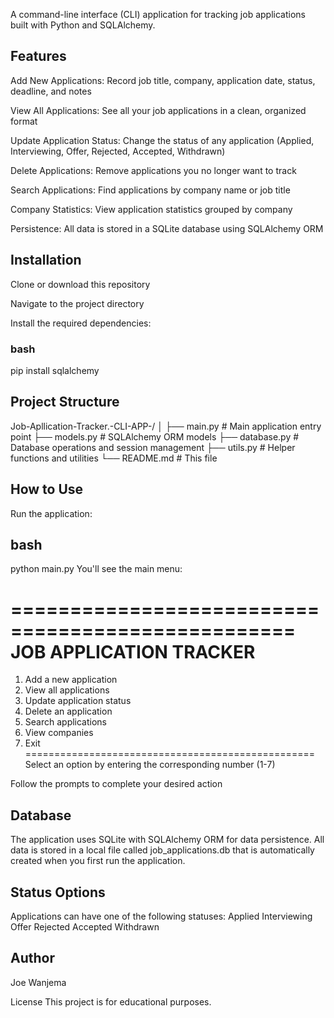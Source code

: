 A command-line interface (CLI) application for tracking job applications built with Python and SQLAlchemy.

## Features
Add New Applications: Record job title, company, application date, status, deadline, and notes

View All Applications: See all your job applications in a clean, organized format

Update Application Status: Change the status of any application (Applied, Interviewing, Offer, Rejected, Accepted, Withdrawn)

Delete Applications: Remove applications you no longer want to track

Search Applications: Find applications by company name or job title

Company Statistics: View application statistics grouped by company

Persistence: All data is stored in a SQLite database using SQLAlchemy ORM

## Installation
Clone or download this repository

Navigate to the project directory

Install the required dependencies:

### bash
pip install sqlalchemy
## Project Structure
Job-Apllication-Tracker.-CLI-APP-/
│
├── main.py          # Main application entry point
├── models.py        # SQLAlchemy ORM models
├── database.py      # Database operations and session management
├── utils.py         # Helper functions and utilities
└── README.md        # This file
## How to Use
Run the application:

## bash
python main.py
You'll see the main menu:

==================================================
      JOB APPLICATION TRACKER
==================================================
1. Add a new application
2. View all applications
3. Update application status
4. Delete an application
5. Search applications
6. View companies
7. Exit
==================================================
Select an option by entering the corresponding number (1-7)

Follow the prompts to complete your desired action

## Database
The application uses SQLite with SQLAlchemy ORM for data persistence. All data is stored in a local file called job_applications.db that is automatically created when you first run the application.

## Status Options
Applications can have one of the following statuses:
Applied
Interviewing
Offer
Rejected
Accepted
Withdrawn

## Author
Joe Wanjema

License
This project is for educational purposes.
